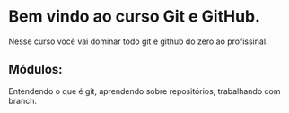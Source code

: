 # Bem vindo ao curso Git e GitHub.
Nesse curso você vai dominar todo git e github do zero ao profissinal.

## Módulos:
Entendendo o que é git, aprendendo sobre repositórios, trabalhando com branch.
